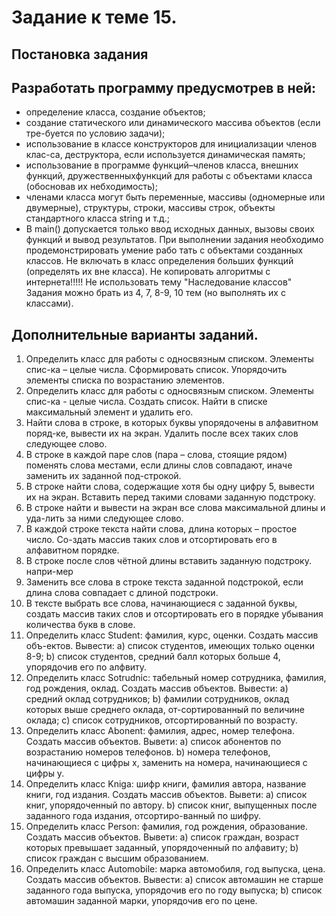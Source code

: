 # Задание к теме   15.
## Постановка задания
## Разработать программу  предусмотрев в ней:
-	определение класса, создание объектов;
-	создание статического или динамического массива объектов (если  тре-буется по условию задачи);
-	использование в классе конструкторов для инициализации членов клас-са, деструктора, если используется динамическая память;
-	использование в программе функций–членов класса, внешних функций, дружественныхфункций для работы с объектами класса (обосновав их небходимость);
-	членами класса могут быть переменные, массивы (одномерные или двумерные), структуры, строки, массивы строк, объекты стандартного класса string и т.д.;
-	В main() допускается только ввод исходных данных, вызовы своих функций и вывод результатов.
При выполнении задания необходимо продемонстрировать умение рабо тать с объектами созданных классов. 
Не включать в класс определения больших функций (определять их вне класса).
Не копировать алгоритмы с интернета!!!!!
Не использовать тему "Наследование классов"
Задания можно брать  из 4, 7, 8-9, 10 тем (но выполнять их с классами).

## Дополнительные варианты заданий.
1. Определить класс для работы с односвязным списком. Элементы спис-ка – целые числа. Сформировать список. Упорядочить элементы списка по возрастанию элементов.
2. Определить класс для работы с односвязным списком. Элементы спис-ка - целые числа. Создать список. Найти в списке максимальный элемент  и удалить его.
3. Найти слова в строке, в которых буквы упорядочены в алфавитном поряд-ке, вывести их на экран. Удалить после всех таких слов следующее слово.
4. В строке в каждой паре слов (пара – слова, стоящие рядом) поменять слова местами, если длины слов совпадают, иначе заменить  их заданной под-строкой.
5. В строке найти слова, содержащие хотя бы одну цифру 5, вывести их на экран. Вставить перед такими словами заданную подстроку.
6. В строке найти и вывести на экран все слова максимальной длины и уда-лить за ними следующее слово. 
7. В каждой строке текста найти слова, длина которых – простое число. Со-здать массив таких слов и отсортировать его в алфавитном порядке.
8. В строке после слов чётной длины вставить заданную подстроку. напри-мер  
9. Заменить все слова в строке текста заданной подстрокой, если длина слова совпадает с длиной подстроки. 
10. В тексте выбрать все слова, начинающиеся с заданной буквы, создать массив таких слов и отсортировать его в порядке убывания количества букв в слове.
11.  Определить класс Student: фамилия, курс, оценки. Создать массив объ-ектов. Вывести: a) список студентов, имеющих только оценки 8-9;
b) список студентов, средний балл которых больше 4, упорядочив его по алфвиту.
12.	 Определить класс Sotrudnic: табельный номер сотрудника, фамилия, год рождения, оклад. Создать массив объектов. Вывести:
a)	средний оклад сотрудников;
b)	 фамилии сотрудников, оклад которых выше среднего оклада, от-сортированный по величине оклада;
c)	список сотрудников, отсортированный по возрасту.
13.	Определить класс Abonent: фамилия, адрес, номер телефона. Создать массив объектов. Вывети:
a)	 список абонентов по возрастанию номеров телефонов.
b)	номера телефонов, начинающиеся с цифры х, заменить на номера, начинающиеся с цифры y.
14.	Определить класс Kniga: шифр книги, фамилия автора, название книги, год издания. Создать массив объектов. Вывети:
a)	 список книг, упорядоченный по автору.
b)	 список книг, выпущенных после заданного года издания, отсортиро-ванный по шифру.
15.	Определить класс Person: фамилия, год рождения, образование. Создать массив объектов. Вывети:
a) список граждан, возраст которых превышает заданный, упорядоченный по алфавиту;
b) список граждан с высшим образованием.
16.	Определить класс Automobile: марка автомобиля, год выпуска, цена. Создать массив объектов. Вывести:
a)	список автомашин не старше заданного года выпуска, упорядочив его по году выпуска;
b)	список автомашин заданной марки, упорядочив его по цене.
